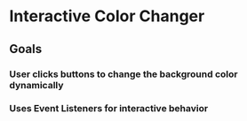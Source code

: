 # Interactive Color Changer

## Goals

### User clicks buttons to change the background color dynamically

### Uses Event Listeners for interactive behavior
